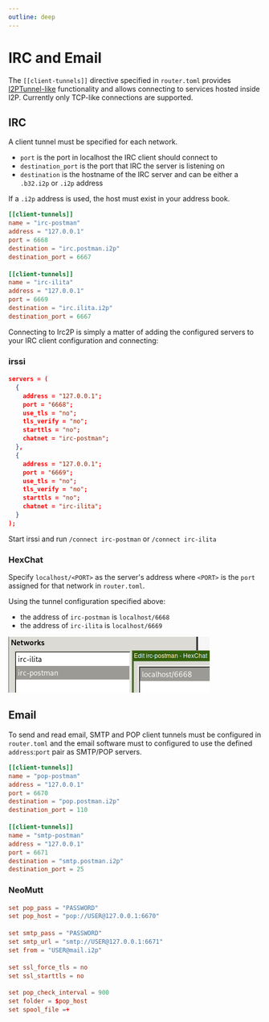 ```yaml
---
outline: deep
---
```


# IRC and Email

The `[[client-tunnels]]` directive specified in `router.toml` provides [I2PTunnel-like](https://geti2p.net/en/docs/api/i2ptunnel) functionality and allows connecting to services hosted inside I2P. Currently only TCP-like connections are supported.

## IRC

A client tunnel must be specified for each network.

* `port` is the port in localhost the IRC client should connect to
* `destination_port` is the port that IRC the server is listening on
* `destination` is the hostname of the IRC server and can be either a `.b32.i2p` or `.i2p` address

If a `.i2p` address is used, the host must exist in your address book.

```toml
[[client-tunnels]]
name = "irc-postman"
address = "127.0.0.1"
port = 6668
destination = "irc.postman.i2p"
destination_port = 6667

[[client-tunnels]]
name = "irc-ilita"
address = "127.0.0.1"
port = 6669
destination = "irc.ilita.i2p"
destination_port = 6667
```

Connecting to Irc2P is simply a matter of adding the configured servers to your IRC client configuration and connecting:

### irssi

```json
servers = (
  {
    address = "127.0.0.1";
    port = "6668";
    use_tls = "no";
    tls_verify = "no";
    starttls = "no";
    chatnet = "irc-postman";
  },
  {
    address = "127.0.0.1";
    port = "6669";
    use_tls = "no";
    tls_verify = "no";
    starttls = "no";
    chatnet = "irc-ilita";
  }
);
```

Start irssi and run `/connect irc-postman` or `/connect irc-ilita`

### HexChat

Specify `localhost/<PORT>` as the server's address where `<PORT>` is the `port` assigned for that network in `router.toml`.

Using the tunnel configuration specified above:
* the address of `irc-postman` is `localhost/6668`
* the address of `irc-ilita` is `localhost/6669`

![HexChat configuration](img/irc.png)

## Email

To send and read email, SMTP and POP client tunnels must be configured in `router.toml` and the email software must to configured to use the defined `address`:`port` pair as SMTP/POP servers.

```toml
[[client-tunnels]]
name = "pop-postman"
address = "127.0.0.1"
port = 6670
destination = "pop.postman.i2p"
destination_port = 110

[[client-tunnels]]
name = "smtp-postman"
address = "127.0.0.1"
port = 6671
destination = "smtp.postman.i2p"
destination_port = 25
```

### NeoMutt

```toml
set pop_pass = "PASSWORD"
set pop_host = "pop://USER@127.0.0.1:6670"

set smtp_pass = "PASSWORD"
set smtp_url = "smtp://USER@127.0.0.1:6671"
set from = "USER@mail.i2p"

set ssl_force_tls = no
set ssl_starttls = no

set pop_check_interval = 900
set folder = $pop_host
set spool_file =+
```
